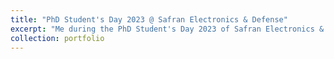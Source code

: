 ```yaml
---
title: "PhD Student's Day 2023 @ Safran Electronics & Defense"
excerpt: "Me during the PhD Student's Day 2023 of Safran Electronics & Defense <br/><img src='/images/photo_jdd2023.png'>"
collection: portfolio
---
```

